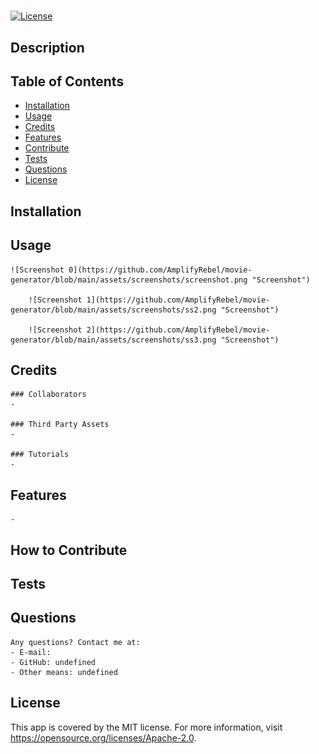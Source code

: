 # 
  
  [![License](https://img.shields.io/badge/License-MIT-yellow.svg)](https://opensource.org/licenses/Apache-2.0)
  
## Description
    
## Table of Contents

- [Installation](#installation)
- [Usage](#usage)
- [Credits](#credits)
- [Features](#features)
- [Contribute](#contribute)
- [Tests](#tests)
- [Questions](#questions)
- [License](#license)

## Installation

    

## Usage

    

    ![Screenshot 0](https://github.com/AmplifyRebel/movie-generator/blob/main/assets/screenshots/screenshot.png "Screenshot")
        
        ![Screenshot 1](https://github.com/AmplifyRebel/movie-generator/blob/main/assets/screenshots/ss2.png "Screenshot")
        
        ![Screenshot 2](https://github.com/AmplifyRebel/movie-generator/blob/main/assets/screenshots/ss3.png "Screenshot")
        
        

## Credits

    ### Collaborators
    - 

    ### Third Party Assets
    - 

    ### Tutorials
    - 

## Features

    - 

## How to Contribute

    
  
## Tests

    

## Questions

    Any questions? Contact me at:
    - E-mail: 
    - GitHub: undefined
    - Other means: undefined


## License

This app is covered by the MIT license. For more information, visit https://opensource.org/licenses/Apache-2.0.


